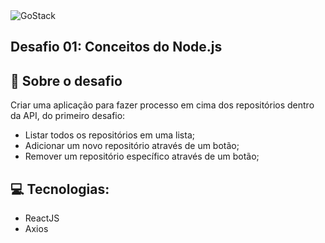 <img  alt="GoStack"  src="https://storage.googleapis.com/golden-wind/bootcamp-gostack/header-desafios.png" />

## Desafio 01: Conceitos do Node.js

## :rocket: Sobre o desafio

Criar uma aplicação para fazer processo em cima dos repositórios dentro da API, do primeiro desafio:
  - Listar todos os repositórios em uma lista;
  - Adicionar um novo repositório através de um botão;
  - Remover um repositório específico através de um botão;

##  :computer: Tecnologias:

- ReactJS
- Axios
